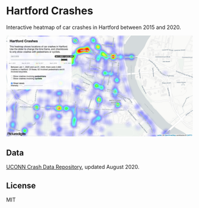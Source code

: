 # Hartford Crashes

Interactive heatmap of car crashes in Hartford between 2015 and 2020.

![Heatmap screenshot](img/screenshot.png)

## Data

[UCONN Crash Data Repository](https://www.ctcrash.uconn.edu/), updated August 2020.

## License

MIT